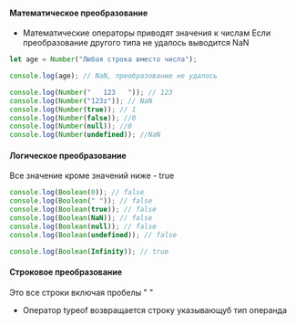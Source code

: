 #### Математическое преобразование

* Математические операторы приводят значения к числам
Если преобразование другого типа не удалось выводится NaN
```js
let age = Number("Любая строка вместо числа");

console.log(age); // NaN, преобразование не удалось

console.log(Number("   123   ")); // 123
console.log(Number("123z")); // NaN 
console.log(Number(true)); // 1
console.log(Number(false)); //0
console.log(Number(null)); //0
console.log(Number(undefined)); //NaN
```

#### Логическое преобразование
Все значение кроме значений ниже - true
```js
console.log(Boolean(0)); // false
console.log(Boolean(" ")); // false
console.log(Boolean(true)); // false
console.log(Boolean(NaN)); // false
console.log(Boolean(null)); // false
console.log(Boolean(undefined)); // false
```

```js
console.log(Boolean(Infinity)); // true
```

#### Строковое преобразование
Это все строки включая пробелы " "


* Оператор typeof возвращается строку указывающуб тип операнда 
